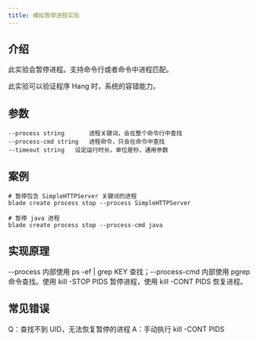 ```yaml
---
title: 模拟暂停进程实验
---
```


## 介绍

此实验会暂停进程。支持命令行或者命令中进程匹配。

此实验可以验证程序 Hang 时，系统的容错能力。

## 参数

```text
--process string       进程关键词，会在整个命令行中查找
--process-cmd string   进程命令，只会在命令中查找
--timeout string   设定运行时长，单位是秒，通用参数
```

## 案例

```text
# 暂停包含 SimpleHTTPServer 关键词的进程
blade create process stop --process SimpleHTTPServer

# 暂停 java 进程
blade create process stop --process-cmd java
```

## 实现原理

--process 内部使用 ps -ef | grep KEY 查找；--process-cmd 内部使用 pgrep 命令查找。使用 kill -STOP PIDS 暂停进程，使用 kill -CONT PIDS 恢复进程。

## 常见错误

Q：查找不到 UID，无法恢复暂停的进程
A：手动执行 kill -CONT PIDS
